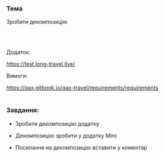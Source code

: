 <h3>Тема</h3>
Зробити декомпозицію

<br><br>


Додаток:

https://test.long-travel.live/

Вимоги:

https://qax.gitbook.io/qax-travel/requirements/requirements
<br><br>


<h3>Завдання:</h3>

- Зробити декомпозицію додатку

- Декомпозицію зробити у додатку Miro

- Посилання на декомпозицію вставити у коментар
